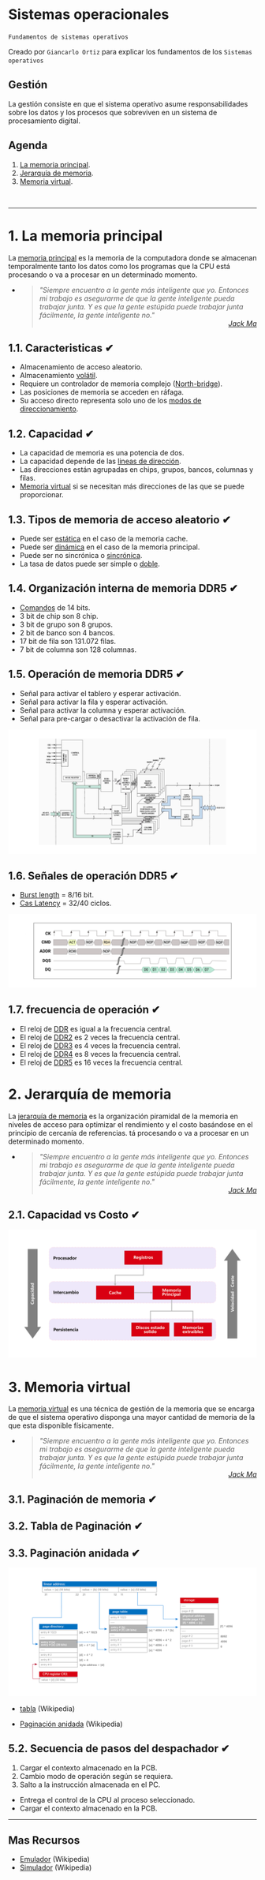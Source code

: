 # Sistemas operacionales
<p><code>Fundamentos de sistemas operativos</code></p>
<p>Creado por <code>Giancarlo Ortiz</code> para explicar los fundamentos de los <code>Sistemas operativos</code></p>

## Gestión
La gestión consiste en que el sistema operativo asume responsabilidades sobre los datos y los procesos que sobreviven en un sistema de procesamiento digital.

## Agenda
1. [La memoria principal](#1-la-memoria-principal).
1. [Jerarquía de memoria](#2-jerarquía-de-memoria).
1. [Memoria virtual](#3-memoria-virtual).

<br>

---
# 1. La memoria principal
La [memoria principal][1_0] es la memoria de la computadora donde se almacenan temporalmente tanto los datos como los programas que la CPU está procesando o va a procesar en un determinado momento.

* ><i>"Siempre encuentro a la gente más inteligente que yo. Entonces mi trabajo es asegurarme de que la gente inteligente pueda trabajar junta. Y es que la gente estúpida puede trabajar junta fácilmente, la gente inteligente no."</i><br>
<cite style="display:block; text-align: right">[Jack Ma](https://es.wikipedia.org/wiki/Jack_Ma)</cite>

[1_0]:https://es.wikipedia.org/wiki/Memoria_principal

## 1.1. Caracteristicas ✔
* Almacenamiento de acceso aleatorio.
* Almacenamiento [volátil][11_1].
* Requiere un controlador de memoria complejo ([North-bridge][11_2]).
* Las posiciones de memoria se acceden en ráfaga.
* Su acceso directo representa solo uno de los [modos de direccionamiento][11_3].

[11_1]:https://es.wikipedia.org/wiki/Memoria_vol%C3%A1til
[11_2]:https://es.wikipedia.org/wiki/Puente_norte
[11_3]:https://es.wikipedia.org/wiki/Modo_de_direccionamiento


## 1.2. Capacidad ✔
* La capacidad de memoria es una potencia de dos.
* La capacidad depende de las [lineas de dirección][12_1].
* Las direcciones están agrupadas en chips, grupos, bancos, columnas y filas.
* [Memoria virtual][12_2] si se necesitan más direcciones de las que se puede proporcionar.

[12_1]:https://es.wikipedia.org/wiki/Direcci%C3%B3n_de_memoria
[12_2]:https://es.wikipedia.org/wiki/Memoria_virtual

## 1.3. Tipos de memoria de acceso aleatorio ✔
* Puede ser [estática][13_1] en el caso de la memoria cache.
* Puede ser [dinámica][13_2] en el caso de la memoria principal.
* Puede ser no sincrónica o [sincrónica][13_3].
* La tasa de datos puede ser simple o [doble][13_4].

[13_1]:https://es.wikipedia.org/wiki/SRAM
[13_2]:https://es.wikipedia.org/wiki/DRAM
[13_3]:https://es.wikipedia.org/wiki/SDRAM
[13_4]:https://es.wikipedia.org/wiki/DDR_SDRAM


## 1.4. Organización interna de memoria DDR5 ✔
* [Comandos][14_1] de 14 bits.
* 3 bit de chip son 8 chip.
* 3 bit de grupo son 8 grupos.
* 2 bit de banco son 4 bancos.
* 17 bit de fila son 131.072 filas.
* 7 bit de columna son 128 columnas.

[14_1]:https://en.wikipedia.org/wiki/DDR5_SDRAM#Command_encoding


## 1.5. Operación de memoria DDR5 ✔
* Señal para activar el tablero y esperar activación.
* Señal para activar la fila y esperar activación.
* Señal para activar la columna y esperar activación.
* Señal para pre-cargar o desactivar la activación de fila.

![Estructura de la memoria](img/memory_structure.png "Estructura de la memoria")


## 1.6. Señales de operación DDR5 ✔
* [Burst length][16_1] = 8/16 bit.
* [Cas Latency][16_2] = 32/40 ciclos.

![Acceso a memoria](img/memory_operation.png "Acceso a memoria")

[16_1]:https://en.wikipedia.org/wiki/CAS_latency
[16_2]:https://en.wikipedia.org/wiki/Dynamic_random-access_memory#Principles_of_operation


## 1.7. frecuencia de operación ✔
* El reloj de [DDR][17_1] es igual a la frecuencia central.
* El reloj de [DDR2][17_2] es 2 veces la frecuencia central.
* El reloj de [DDR3][17_3] es 4 veces la frecuencia central.
* El reloj de [DDR4][17_4] es 8 veces la frecuencia central.
* El reloj de [DDR5][17_5] es 16 veces la frecuencia central.

[17_1]:https://en.wikipedia.org/wiki/DDR_SDRAM
[17_2]:https://en.wikipedia.org/wiki/DDR2_SDRAM
[17_3]:https://en.wikipedia.org/wiki/DDR3_SDRAM
[17_4]:https://en.wikipedia.org/wiki/DDR4_SDRAM
[17_5]:https://en.wikipedia.org/wiki/DDR5_SDRAM


# 2. Jerarquía de memoria
La [jerarquía de memoria][2_0] es la organización piramidal de la memoria en niveles de acceso para optimizar el rendimiento y el costo basándose en el principio de cercanía de referencias.
tá procesando o va a procesar en un determinado momento.

* ><i>"Siempre encuentro a la gente más inteligente que yo. Entonces mi trabajo es asegurarme de que la gente inteligente pueda trabajar junta. Y es que la gente estúpida puede trabajar junta fácilmente, la gente inteligente no."</i><br>
<cite style="display:block; text-align: right">[Jack Ma](https://es.wikipedia.org/wiki/Jack_Ma)</cite>

[2_0]:https://es.wikipedia.org/wiki/Jerarqu%C3%ADa_de_memoria


## 2.1. Capacidad vs Costo ✔
![Jerarquía de almacenamiento](../21-Multitarea/img/memory_hierarchy.svg "jerarquía de memoria")


# 3. Memoria virtual
La [memoria virtual][3_0] es una técnica de gestión de la memoria que se encarga de que el sistema operativo disponga una mayor cantidad de memoria de la que esta disponible físicamente.

* ><i>"Siempre encuentro a la gente más inteligente que yo. Entonces mi trabajo es asegurarme de que la gente inteligente pueda trabajar junta. Y es que la gente estúpida puede trabajar junta fácilmente, la gente inteligente no."</i><br>
<cite style="display:block; text-align: right">[Jack Ma](https://es.wikipedia.org/wiki/Jack_Ma)</cite>

[3_0]:https://es.wikipedia.org/wiki/Memoria_virtual


## 3.1. Paginación de memoria ✔

## 3.2. Tabla de Paginación ✔

## 3.3. Paginación anidada ✔



![Cache](../21-Multitarea/img/pagination.svg "jerarquía de cache")


- [tabla](https://es.wikipedia.org/wiki/Tabla_de_paginaci%C3%B3n) (Wikipedia)

- [Paginación anidada](https://es.wikipedia.org/wiki/Paginaci%C3%B3n_anidada) (Wikipedia)



## 5.2. Secuencia de pasos del despachador ✔
1. Cargar el contexto almacenado en la PCB.
1. Cambio modo de operación según se requiera.
1. Salto a la instrucción almacenada en el PC.


* Entrega el control de la CPU al proceso seleccionado.
* Cargar el contexto almacenado en la PCB.



---
## Mas Recursos
- [Emulador](https://es.wikipedia.org/wiki/Emulador) (Wikipedia)
- [Simulador](https://es.wikipedia.org/wiki/Simulador) (Wikipedia)